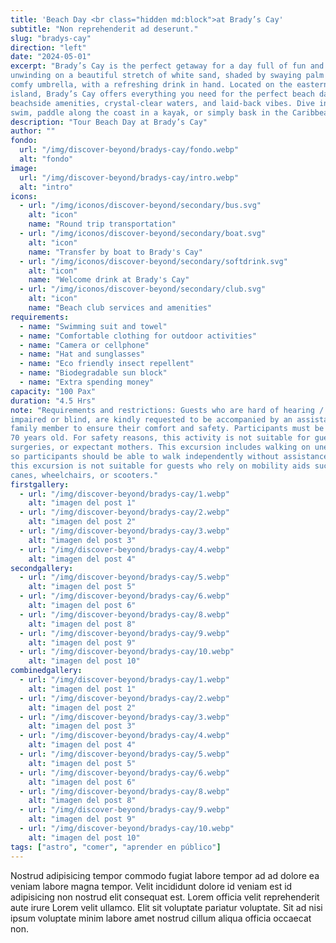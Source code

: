 ```yaml
---
title: 'Beach Day <br class="hidden md:block">at Brady’s Cay'
subtitle: "Non reprehenderit ad deserunt."
slug: "bradys-cay"
direction: "left"
date: "2024-05-01"
excerpt: "Brady’s Cay is the perfect getaway for a day full of fun and sun. Spend your day
unwinding on a beautiful stretch of white sand, shaded by swaying palm trees or a
comfy umbrella, with a refreshing drink in hand. Located on the eastern side of the
island, Brady’s Cay offers everything you need for the perfect beach day, including
beachside amenities, crystal-clear waters, and laid-back vibes. Dive into the sea for a
swim, paddle along the coast in a kayak, or simply bask in the Caribbean sunshine"
description: "Tour Beach Day at Brady’s Cay"
author: ""
fondo:
  url: "/img/discover-beyond/bradys-cay/fondo.webp"
  alt: "fondo"
image:
  url: "/img/discover-beyond/bradys-cay/intro.webp"
  alt: "intro"
icons:
  - url: "/img/iconos/discover-beyond/secondary/bus.svg"
    alt: "icon"
    name: "Round trip transportation"
  - url: "/img/iconos/discover-beyond/secondary/boat.svg"
    alt: "icon"
    name: "Transfer by boat to Brady's Cay"
  - url: "/img/iconos/discover-beyond/secondary/softdrink.svg"
    alt: "icon"
    name: "Welcome drink at Brady's Cay"
  - url: "/img/iconos/discover-beyond/secondary/club.svg"
    alt: "icon"
    name: "Beach club services and amenities"
requirements:
  - name: "Swimming suit and towel"
  - name: "Comfortable clothing for outdoor activities"
  - name: "Camera or cellphone"
  - name: "Hat and sunglasses"
  - name: "Eco friendly insect repellent"
  - name: "Biodegradable sun block"
  - name: "Extra spending money"
capacity: "100 Pax"
duration: "4.5 Hrs"
note: "Requirements and restrictions: Guests who are hard of hearing / hearing
impaired or blind, are kindly requested to be accompanied by an assistant, friend, or
family member to ensure their comfort and safety. Participants must be between 3 and
70 years old. For safety reasons, this activity is not suitable for guests with recent
surgeries, or expectant mothers. This excursion includes walking on uneven surfaces,
so participants should be able to walk independently without assistance. Unfortunately,
this excursion is not suitable for guests who rely on mobility aids such as walkers,
canes, wheelchairs, or scooters."
firstgallery:
  - url: "/img/discover-beyond/bradys-cay/1.webp"
    alt: "imagen del post 1"
  - url: "/img/discover-beyond/bradys-cay/2.webp"
    alt: "imagen del post 2"
  - url: "/img/discover-beyond/bradys-cay/3.webp"
    alt: "imagen del post 3"
  - url: "/img/discover-beyond/bradys-cay/4.webp"
    alt: "imagen del post 4"
secondgallery:
  - url: "/img/discover-beyond/bradys-cay/5.webp"
    alt: "imagen del post 5"
  - url: "/img/discover-beyond/bradys-cay/6.webp"
    alt: "imagen del post 6"
  - url: "/img/discover-beyond/bradys-cay/8.webp"
    alt: "imagen del post 8"
  - url: "/img/discover-beyond/bradys-cay/9.webp"
    alt: "imagen del post 9"
  - url: "/img/discover-beyond/bradys-cay/10.webp"
    alt: "imagen del post 10"
combinedgallery:
  - url: "/img/discover-beyond/bradys-cay/1.webp"
    alt: "imagen del post 1"
  - url: "/img/discover-beyond/bradys-cay/2.webp"
    alt: "imagen del post 2"
  - url: "/img/discover-beyond/bradys-cay/3.webp"
    alt: "imagen del post 3"
  - url: "/img/discover-beyond/bradys-cay/4.webp"
    alt: "imagen del post 4"
  - url: "/img/discover-beyond/bradys-cay/5.webp"
    alt: "imagen del post 5"
  - url: "/img/discover-beyond/bradys-cay/6.webp"
    alt: "imagen del post 6"
  - url: "/img/discover-beyond/bradys-cay/8.webp"
    alt: "imagen del post 8"
  - url: "/img/discover-beyond/bradys-cay/9.webp"
    alt: "imagen del post 9"
  - url: "/img/discover-beyond/bradys-cay/10.webp"
    alt: "imagen del post 10"
tags: ["astro", "comer", "aprender en público"]
---
```



Nostrud adipisicing tempor commodo fugiat labore tempor ad ad dolore ea veniam labore magna tempor. Velit incididunt dolore id veniam est id adipisicing non nostrud elit consequat est. Lorem officia velit reprehenderit aute irure Lorem velit ullamco. Elit sit voluptate pariatur voluptate. Sit ad nisi ipsum voluptate minim labore amet nostrud cillum aliqua officia occaecat non.
